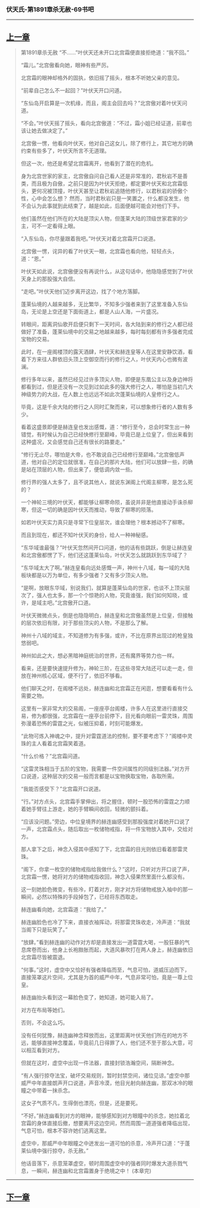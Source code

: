 ### 伏天氏-第1891章杀无赦-69书吧

--------
[上一章](./1fbbd9b0d88e2c2eeac7569c91faedc8.md)
--------


>
>
>
>第1891章杀无赦
>“不……”叶伏天还未开口北宫霜便直接拒绝道：“我不回。”
>
>“霜儿。”北宫傲看向她，眼神有些严厉。
>
>北宫霜的眼神却格外的固执，依旧摇了摇头，根本不听她父亲的意见。
>
>“前辈自己怎么不一起回？”叶伏天开口问道。
>
>“东仙岛开启算是一次机缘，而且，阁主会回去吗？”北宫傲对着叶伏天问道。
>
>“不会。”叶伏天摇了摇头，看向北宫傲道：“不过，霜小姐已经证道，前辈也该让她去做决定了。”
>
>北宫傲一愣，他看向叶伏天，他对自己这女儿，除了修行上，其它地方的确约束有些多了，叶伏天所言不无道理。
>
>但这一次，他还是希望北宫霜离开，他看到了潜在的危机。
>
>身为北宫世家的家主，北宫傲自问自己看人还是非常准的，君秋岩不是善类，而且极为自傲，之前只是因为叶伏天拒绝，都定要叶伏天和北宫霜低头，更何况被顶撞，叶伏天甚至让君秋岩追随他修行，以君秋岩的骄傲个性，心中会怎么想？
>然而，当时君秋岩只是一笑置之，什么都没发生，他不会认为此事就到此结束了，越是如此，后面便越可能会对他们下手。
>
>他们虽然在他们所在的大陆是顶尖人物，但蓬莱大陆的顶级世家君家的少主，可不一定看得上眼。
>
>“入东仙岛，你尽量跟着我吧。”叶伏天对着北宫霜开口说道。
>
>北宫傲一愣，诧异的看了叶伏天一眼，北宫霜也看向他，轻轻点头，道：“恩。”
>
>叶伏天如此说，北宫傲便没有再说什么，从这句话中，他隐隐感觉到了叶伏天身上的那股强大自信。
>
>“走吧。”叶伏天他们迈步离开这边，找了个地方落脚。
>
>蓬莱仙境的人越来越多，无比繁华，不知多少强者来到了这里准备入东仙岛，无论是上空还是下面街道上，都是人山人海，一片盛况。
>
>转眼间，距离洞仙歌开启便只剩下一天时间，各大陆到来的修行之人都已经做好了准备，蓬莱仙境中的交易之地越来越多，每时每刻都有许多强者完成宝物的交易。
>
>此时，在一座阁楼顶的露天酒肆，叶伏天和赫连皇等人在这里安静饮酒，看着下方来往人群依旧头顶上空御空而行的修行之人，叶伏天内心也微有波澜。
>
>修行多年以来，虽然已经见过许多顶尖人物，即便是东凰公主以及身边神将都看到过，但是还没有一次见到过如此多的强大修行之人，哪怕是当初几大神级势力的大战，在人数上也远远不如此次蓬莱仙境的人皇修行之人。
>
>毕竟，这是千余大陆的修行之人同时汇聚而来，可以想象修行者的人数有多少。
>
>看着这盛景即便是赫连皇也发出感慨，道：“修行至今，总会时常生出一种错觉，有时候认为自己已经快修行至巅峰，毕竟已是上位皇了，但出来看到这种盛况，又会感觉自己还有很长的路要走。”
>
>“修行无止尽，哪怕是大帝，也不敢说自己已经修行至巅峰。”北宫傲低声道，他对自己的定位就很准，在自己的那片大陆，他们可以放肆一些，的确是站在顶层的人物，但出来了，便低调内敛一些。
>
>修行界的强人太多了，且不说其他人，就说东渊阁上代阁主柳寒，是怎么死的？
>
>一个神轮三境的叶伏天，都能够让柳寒命陨，虽说并非是他直接动手诛杀柳寒，但这一切的确是因叶伏天而推动，导致了柳寒的陨落。
>
>如若叶伏天实力真只是寻常下位皇层次，谁会理他？根本撼动不了柳寒。
>
>而且到现在，都还不知叶伏天的身份，给人一种神秘感。
>
>“东华域谁最强？”叶伏天忽然间开口问道，他的话有些跳跃，倒是让赫连皇和北宫傲都愣了下，他们还这蓬莱仙岛，叶伏天怎么就跳跃到东华域了？
>
>“东华域太大了啊。”赫连皇看向远处感慨一声，神州十八域，每一域的大陆板块都是以万为单位，有多少强者？又有多少顶尖人物。
>
>“是啊，放眼东华域，别说我们，就算是蓬莱仙岛的世家，也谈不上顶尖层次了，强人也太多，那一个个惊艳的人物，究竟谁强，我们如何知晓，或许，是域主吧。”北宫傲开口道。
>
>叶伏天微微点头，倒是也隐隐明白，赫连皇和北宫傲虽然是上位皇，但接触的层次依旧有限，对于那些顶尖的人物，不是那么了解。
>
>神州十八域的域主，不知道修为有多强，或许，不比在原界出现过的枪皇独悠弱吧。
>
>神州如此之大，想必黑暗神庭统治的世界，还有魔界等势力也一样。
>
>看来，还是要快速提升修为，神轮三阶，在这些寻常大陆还可以走一走，但放在神州核心区域，便不行了，依旧不够看。
>
>他们聊天之时，在阁楼不远处，赫连幽和北宫霜正在闲逛，想要看看有什么需要之物。
>
>这里有一家非常大的交易阁，一座座亭台阁楼，许多人在这里进行直接交易，修为都很强，北宫霜在一座亭台前停下，目光看向眼前一雷灵珠，周围弥漫着恐怖的雷霆之光，似被压抑着，时刻可能爆发。
>
>“此物可炼入神魂之中，提升对雷霆道法的控制，要不要考虑下？”阁楼中灵珠的主人看着北宫霜笑着道。
>
>“什么价格？”北宫霜问道。
>
>“这雷灵珠相当于五阶的宝物，我需要一件空间属性的同级别法器。”对方开口说道，这种层次的交易一般而言都是以宝物换取宝物，各取所需。
>
>“我能否感受下？”北宫霜开口说道。
>
>“行。”对方点头，北宫霜手掌伸出，将之握住，顿时一股恐怖的雷霆之力顺着她手臂往上游走，她的手臂瞬间收回，轻微的颤抖着。
>
>“应该没问题。”旁边，中位皇境界的赫连幽感受到那股强度对着她开口说了一声，北宫霜点头，随后取出一枚储物戒指，将一件宝物放入其中，交给对方。
>
>那人拿下之后，神念入侵其中感知了下，北宫霜的目光则依旧看着那雷灵珠。
>
>“阁下，你拿一枚空的储物戒指给我做什么？”这时，只听对方开口说了声，北宫霜一愣，她将对方的储物戒指收回，神念入侵果然里面什么都没有。
>
>这一刻她脸色微变，有些冷，盯着对方，刚才对方将储物戒放入袖中的那一瞬间，必然以特殊的手段掉包了，已经将东西取走。
>
>赫连幽看向她，北宫霜道：“我给了。”
>
>赫连幽脸色也冷了下来，直接衣袖挥动，将那雷灵珠收走，冷声道：“我就当阁下只是玩笑了。”
>
>“放肆。”看到赫连幽的动作对方却是直接发出一道雷霆大喝，一股狂暴的气息席卷而出，他身上长袍臌胀而起，大道风暴吹打在两人身上，赫连幽依旧北宫霜尽皆被震退。
>
>“何事。”这时，虚空中又恰好有强者降临而至，气息可怕，道威压迫而下，直接笼罩这片空间，尤其是为首的威严中年，气息非常可怕，竟是一尊上位皇。
>
>赫连幽抬头看到这一幕脸色变了，她知道，她可能入局了。
>
>对方在布局等她们。
>
>否则，不会这么巧。
>
>没有任何犹豫，赫连幽神念释放而出，这里距离叶伏天他们所在的地方不远，能够直接神念覆盖，毕竟前几日得罪了人，他们还不至于那么大意，可以相互看到对方。
>
>但就在这时，虚空中出现一件法器，直接封锁浩瀚空间，隔断神念。
>
>“有人强行掠夺法宝，破坏交易规则，暂时封禁空间，诸位见谅。”虚空中那威严中年直接朗声开口说道，声音冷漠，他目光射向赫连幽，那双冰冷的眼瞳之中带着一抹杀念。
>
>这女子气质不凡，生得倒也漂亮，但是，还是要死。
>
>“不好。”赫连幽看到对方的眼神，能够感知到对方眼瞳中的杀念，她拉着北宫霜的身体直接后撤，想要离开这边空间，然而周围一道道强者降临出现，气息可怕，根本不容许她们逃离这里。
>
>虚空中，那威严中年眼瞳之中迸发出一道可怕的杀意，冷声开口道：“于蓬莱仙境中强行掠夺，杀无赦。”
>
>他话音落下，杀意笼罩虚空，顿时周围虚空中的强者同时爆发大道杀戮气息，一瞬间，赫连幽和北宫霜置身于绝境之中！
>(本章完)
>
>

--------
[下一章](./d930c8ab7eed5e800f6d214cd4c9d16f.md)
--------

